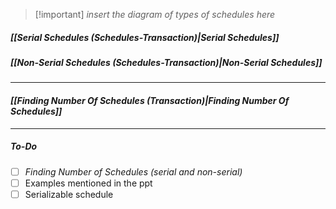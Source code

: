 >[!important] *insert the diagram of types of schedules here*

##### *[[Serial Schedules (Schedules-Transaction)|Serial Schedules]]*
##### *[[Non-Serial Schedules (Schedules-Transaction)|Non-Serial Schedules]]*
---
#### *[[Finding Number Of Schedules (Transaction)|Finding Number Of Schedules]]*

---
##### *To-Do*
- [ ] *Finding Number of Schedules (serial and non-serial)*
- [ ] Examples mentioned in the ppt
- [ ] Serializable schedule
